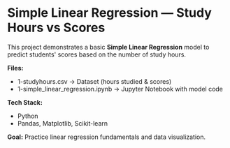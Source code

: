 #  Simple Linear Regression — Study Hours vs Scores

This project demonstrates a basic **Simple Linear Regression** model 
to predict students' scores based on the number of study hours.

**Files:**
- 1-studyhours.csv → Dataset (hours studied & scores)
- 1-simple_linear_regression.ipynb → Jupyter Notebook with model code

**Tech Stack:**
- Python
- Pandas, Matplotlib, Scikit-learn

**Goal:** Practice linear regression fundamentals and data visualization.
